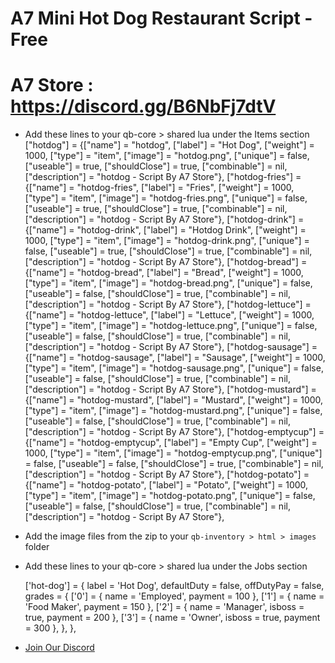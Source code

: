 # A7 Mini Hot Dog Restaurant Script - Free


# A7 Store : https://discord.gg/B6NbFj7dtV

- Add these lines to your qb-core > shared lua under the Items section
	["hotdog"] 		 	 	     = {["name"] = "hotdog", 		            ["label"] = "Hot Dog", 				["weight"] = 1000, 		["type"] = "item", 		["image"] = "hotdog.png", 			["unique"] = false, 	["useable"] = true, 	["shouldClose"] = true,    ["combinable"] = nil,   ["description"] = "hotdog - Script By A7 Store"},
	["hotdog-fries"] 		 	 	     = {["name"] = "hotdog-fries", 		            ["label"] = "Fries", 				["weight"] = 1000, 		["type"] = "item", 		["image"] = "hotdog-fries.png", 			["unique"] = false, 	["useable"] = true, 	["shouldClose"] = true,    ["combinable"] = nil,   ["description"] = "hotdog - Script By A7 Store"},
	["hotdog-drink"] 		 	 	     = {["name"] = "hotdog-drink", 		            ["label"] = "Hotdog Drink", 				["weight"] = 1000, 		["type"] = "item", 		["image"] = "hotdog-drink.png", 			["unique"] = false, 	["useable"] = true, 	["shouldClose"] = true,    ["combinable"] = nil,   ["description"] = "hotdog - Script By A7 Store"},
	["hotdog-bread"] 		 	 	     = {["name"] = "hotdog-bread", 		            ["label"] = "Bread", 				["weight"] = 1000, 		["type"] = "item", 		["image"] = "hotdog-bread.png", 			["unique"] = false, 	["useable"] = false, 	["shouldClose"] = true,    ["combinable"] = nil,   ["description"] = "hotdog - Script By A7 Store"},
	["hotdog-lettuce"] 		 	 	     = {["name"] = "hotdog-lettuce", 		            ["label"] = "Lettuce", 				["weight"] = 1000, 		["type"] = "item", 		["image"] = "hotdog-lettuce.png", 			["unique"] = false, 	["useable"] = false, 	["shouldClose"] = true,    ["combinable"] = nil,   ["description"] = "hotdog - Script By A7 Store"},
	["hotdog-sausage"] 		 	 	     = {["name"] = "hotdog-sausage", 		            ["label"] = "Sausage", 				["weight"] = 1000, 		["type"] = "item", 		["image"] = "hotdog-sausage.png", 			["unique"] = false, 	["useable"] = false, 	["shouldClose"] = true,    ["combinable"] = nil,   ["description"] = "hotdog - Script By A7 Store"},
	["hotdog-mustard"] 		 	 	     = {["name"] = "hotdog-mustard", 		            ["label"] = "Mustard", 				["weight"] = 1000, 		["type"] = "item", 		["image"] = "hotdog-mustard.png", 			["unique"] = false, 	["useable"] = false, 	["shouldClose"] = true,    ["combinable"] = nil,   ["description"] = "hotdog - Script By A7 Store"},
	["hotdog-emptycup"] 		 	 	     = {["name"] = "hotdog-emptycup", 		            ["label"] = "Empty Cup", 				["weight"] = 1000, 		["type"] = "item", 		["image"] = "hotdog-emptycup.png", 			["unique"] = false, 	["useable"] = false, 	["shouldClose"] = true,    ["combinable"] = nil,   ["description"] = "hotdog - Script By A7 Store"},
	["hotdog-potato"] 		 	 	     = {["name"] = "hotdog-potato", 		            ["label"] = "Potato", 				["weight"] = 1000, 		["type"] = "item", 		["image"] = "hotdog-potato.png", 			["unique"] = false, 	["useable"] = false, 	["shouldClose"] = true,    ["combinable"] = nil,   ["description"] = "hotdog - Script By A7 Store"},


- Add the image files from the zip to your `qb-inventory > html > images` folder


- Add these lines to your qb-core > shared lua under the Jobs section

    ['hot-dog'] = {
        label = 'Hot Dog',
        defaultDuty = false,
        offDutyPay = false,
        grades = {
            ['0'] = {
                name = 'Employed',
                payment = 100
            },
			['1'] = {
                name = 'Food Maker',
                payment = 150
            },
			['2'] = {
                name = 'Manager',
                isboss = true,
                payment = 200
            },
			['3'] = {
                name = 'Owner',
                isboss = true,
                payment = 300
            },
        },
    },


* [Join Our Discord](https://discord.gg/B6NbFj7dtV)






